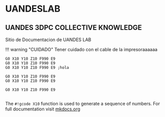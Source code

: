 # UANDESLAB
## UANDES 3DPC COLLECTIVE KNOWLEDGE

Sitio de Documentacion de UANDES LAB


!!! warning "CUIDADO"
    Tener cuidado con el cable de la impresoraaaaaa

``` gcode title="hola.gcode" linenums="1"
G0 X10 Y10 Z10 F990 E9
G0 X10 Y10 Z10 F990 E9
G0 X10 Y10 Z10 F990 E9 ;hola

G0 X10 Y10 Z10 F990 E9
G0 X10 Y10 Z10 F990 E9

G0 X10 Y10 Z10 F990 E9


```

The `#!gcode X10` function is used to generate a sequence of numbers.
For full documentation visit [mkdocs.org](https://www.mkdocs.org)

